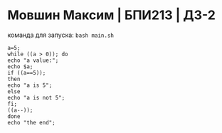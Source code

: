 # Мовшин Максим | БПИ213 | ДЗ-2
команда для запуска: `bash main.sh`
```
a=5;
while ((a > 0)); do
echo "a value:";
echo $a;
if ((a==5));
then
echo "a is 5";
else
echo "a is not 5";
fi;
((a--));
done
echo "the end";


```
